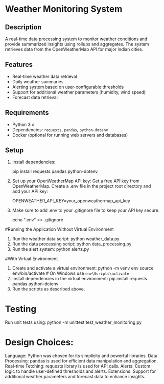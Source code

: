 # Weather Monitoring System

## Description
A real-time data processing system to monitor weather conditions and provide summarized insights using rollups and aggregates. The system retrieves data from the OpenWeatherMap API for major Indian cities.

## Features
- Real-time weather data retrieval
- Daily weather summaries
- Alerting system based on user-configurable thresholds
- Support for additional weather parameters (humidity, wind speed)
- Forecast data retrieval

## Requirements
- Python 3.x
- Dependencies: `requests`, `pandas`, `python-dotenv`
- Docker (optional for running web servers and databases)

## Setup


1. Install dependencies:

	pip install requests pandas python-dotenv

2. Set up your OpenWeatherMap API key:
Get a free API key from OpenWeatherMap.
Create a .env file in the project root directory and add your API key:
	
	OPENWEATHER_API_KEY=your_openweathermap_api_key

3. Make sure to add .env to your .gitignore file to keep your API key secure:
	
	echo ".env" >> .gitignore

#Running the Application
Without Virtual Environment

1. Run the weather data script:	
	python weather_data.py
2. Run the data processing script:
	python data_processing.py
3. Run the alert system:
	python alerts.py

#With Virtual Environment
1. Create and activate a virtual environment:
	python -m venv env
	source env/bin/activate  # On Windows use `env\Scripts\activate`
2. Install dependencies in the virtual environment:
	pip install requests pandas python-dotenv
3. Run the scripts as described above.

# Testing
Run unit tests using:
	python -m unittest test_weather_monitoring.py

# Design Choices:

Language: Python was chosen for its simplicity and powerful libraries.
Data Processing: pandas is used for efficient data manipulation and aggregation.
Real-time Fetching: requests library is used for API calls.
Alerts: Custom logic to handle user-defined thresholds and alerts.
Extensions: Support for additional weather parameters and forecast data to enhance insights.
